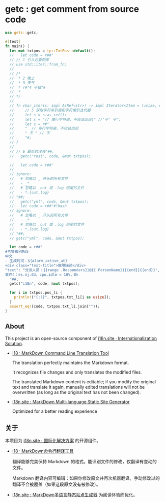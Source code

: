 # getc : get comment from source code

```rust
use getc::getc;

#[test]
fn main() {
  let mut txtpos = tp::TxtPos::default();
  //   let code = r##"
  // // 1 引入必要的库
  // use std::iter::from_fn;
  //
  // /*
  //  * 2 晚上
  //  * 3 天气
  //  * r#"4 不错"#
  //  *
  // */
  //
  // fn char_iter(s: impl AsRef<str>) -> impl Iterator<Item = (usize, char)> {
  //     // 5 获取字符串引用和字符索引迭代器
  //     let s = s.as_ref();
  //     let s = "// 单行字符串，不应该出现\" //'不' 不";
  //     let s = r#"
  //     "  // 多行字符串，不应该出现
  //     " 不 " // 不
  //     "#;
  // }
  //
  // // 6 最后的注释"##;
  //   getc("rust", code, &mut txtpos);

  //   let code = r##"
  //
  // ignore:
  //   # 忽略以 _ 开头的所有文件
  //   - _*
  //   # 忽略以 .out 或 .log 结尾的文件
  //   - *.{out,log}
  // "##;
  //   getc("yml", code, &mut txtpos);
  //   let code = r##"#!bash
  // ignore:
  //   # 忽略以 _ 开头的所有文件
  //   - _*
  //   # 忽略以 .out 或 .log 结尾的文件
  //   - *.{out,log}
  // "##;
  // getc("yml", code, &mut txtpos);

  let code = r##"
#告警级别Md5
中文
- 生成时间：${alarm_active_at}
<div class="text-title">故障描述</div>
"text": "分派人员：{{range .Responders}}@{{.PersonName}}{{end}}{{end}}",
事件4：es.nj.03，cpu.idle = 10%，Ok
  "##;
  getc("i18n", code, &mut txtpos);

  for i in txtpos.pos_li {
    println!("{:?}", txtpos.txt_li[i as usize]);
  }
  assert_eq!(code, txtpos.txt_li.join(""));
}
```

## About

This project is an open-source component of [i18n.site ⋅ Internationalization Solution](https://i18n.site).

* [i18 : MarkDown Command Line Translation Tool](https://i18n.site/i18)

  The translation perfectly maintains the Markdown format.

  It recognizes file changes and only translates the modified files.

  The translated Markdown content is editable; if you modify the original text and translate it again, manually edited translations will not be overwritten (as long as the original text has not been changed).

* [i18n.site : MarkDown Multi-language Static Site Generator](https://i18n.site/i18n.site)

  Optimized for a better reading experience

## 关于

本项目为 [i18n.site ⋅ 国际化解决方案](https://i18n.site) 的开源组件。

* [i18 :  MarkDown命令行翻译工具](https://i18n.site/i18)

  翻译能够完美保持 Markdown 的格式。能识别文件的修改，仅翻译有变动的文件。

  Markdown 翻译内容可编辑；如果你修改原文并再次机器翻译，手动修改过的翻译不会被覆盖（如果这段原文没有被修改）。

* [i18n.site : MarkDown多语言静态站点生成器](https://i18n.site/i18n.site) 为阅读体验而优化。